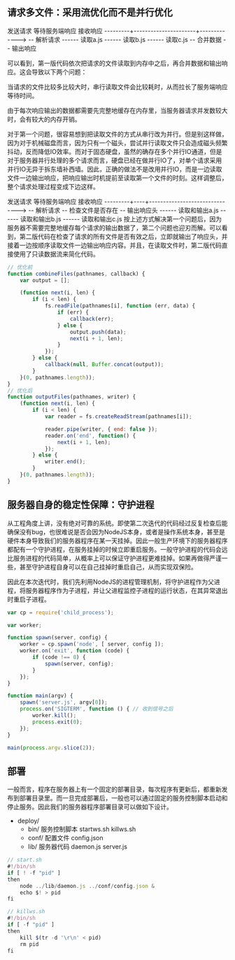 ## 请求多文件：采用流优化而不是并行优化

发送请求       等待服务端响应         接收响应
---------+----------------------+------------->
         --                                        解析请求
           ------                                  读取a.js
                 ------                            读取b.js
                       ------                      读取c.js
                             --                    合并数据
                               --                  输出响应

可以看到，第一版代码依次把请求的文件读取到内存中之后，再合并数据和输出响应。这会导致以下两个问题：

当请求的文件比较多比较大时，串行读取文件会比较耗时，从而拉长了服务端响应等待时间。

由于每次响应输出的数据都需要先完整地缓存在内存里，当服务器请求并发数较大时，会有较大的内存开销。

对于第一个问题，很容易想到把读取文件的方式从串行改为并行。但是别这样做，因为对于机械磁盘而言，因为只有一个磁头，尝试并行读取文件只会造成磁头频繁抖动，反而降低IO效率。而对于固态硬盘，虽然的确存在多个并行IO通道，但是对于服务器并行处理的多个请求而言，硬盘已经在做并行IO了，对单个请求采用并行IO无异于拆东墙补西墙。因此，正确的做法不是改用并行IO，而是一边读取文件一边输出响应，把响应输出时机提前至读取第一个文件的时刻。这样调整后，整个请求处理过程变成下边这样。

发送请求 等待服务端响应 接收响应
---------+----+------------------------------->
         --                                        解析请求
           --                                      检查文件是否存在
             --                                    输出响应头
               ------                              读取和输出a.js
                     ------                        读取和输出b.js
                           ------                  读取和输出c.js
按上述方式解决第一个问题后，因为服务器不需要完整地缓存每个请求的输出数据了，第二个问题也迎刃而解。可以看到，第二版代码在检查了请求的所有文件是否有效之后，立即就输出了响应头，并接着一边按顺序读取文件一边输出响应内容。并且，在读取文件时，第二版代码直接使用了只读数据流来简化代码。

```js
// 优化前
function combineFiles(pathnames, callback) {
    var output = [];

    (function next(i, len) {
        if (i < len) {
            fs.readFile(pathnames[i], function (err, data) {
                if (err) {
                    callback(err);
                } else {
                    output.push(data);
                    next(i + 1, len);
                }
            });
        } else {
            callback(null, Buffer.concat(output));
        }
    }(0, pathnames.length));
}
// 优化后
function outputFiles(pathnames, writer) {
    (function next(i, len) {
        if (i < len) {
            var reader = fs.createReadStream(pathnames[i]);

            reader.pipe(writer, { end: false });
            reader.on('end', function() {
                next(i + 1, len);
            });
        } else {
            writer.end();
        }
    }(0, pathnames.length));
}
```

## 服务器自身的稳定性保障：守护进程
从工程角度上讲，没有绝对可靠的系统。即使第二次迭代的代码经过反复检查后能确保没有bug，也很难说是否会因为NodeJS本身，或者是操作系统本身，甚至是硬件本身导致我们的服务器程序在某一天挂掉。因此一般生产环境下的服务器程序都配有一个守护进程，在服务挂掉的时候立即重启服务。一般守护进程的代码会远比服务进程的代码简单，从概率上可以保证守护进程更难挂掉。如果再做得严谨一些，甚至守护进程自身可以在自己挂掉时重启自己，从而实现双保险。

因此在本次迭代时，我们先利用NodeJS的进程管理机制，将守护进程作为父进程，将服务器程序作为子进程，并让父进程监控子进程的运行状态，在其异常退出时重启子进程。
```js
var cp = require('child_process');

var worker;

function spawn(server, config) {
    worker = cp.spawn('node', [ server, config ]);
    worker.on('exit', function (code) {
        if (code !== 0) {
            spawn(server, config);
        }
    });
}

function main(argv) {
    spawn('server.js', argv[0]);
    process.on('SIGTERM', function () { // 收到信号之后
        worker.kill();
        process.exit(0);
    });
}

main(process.argv.slice(2));
```


## 部署
一般而言，程序在服务器上有一个固定的部署目录，每次程序有更新后，都重新发布到部署目录里。而一旦完成部署后，一般也可以通过固定的服务控制脚本启动和停止服务。因此我们的服务器程序部署目录可以做如下设计。

- deploy/
    - bin/  服务控制脚本
        startws.sh
        killws.sh
    + conf/  配置文件
        config.json
    + lib/  服务器代码
        daemon.js
        server.js

```js
// start.sh
#!/bin/sh
if [ ! -f "pid" ]
then
    node ../lib/daemon.js ../conf/config.json &
    echo $! > pid
fi

// killws.sh
#!/bin/sh
if [ -f "pid" ]
then
    kill $(tr -d '\r\n' < pid)
    rm pid
fi
```
